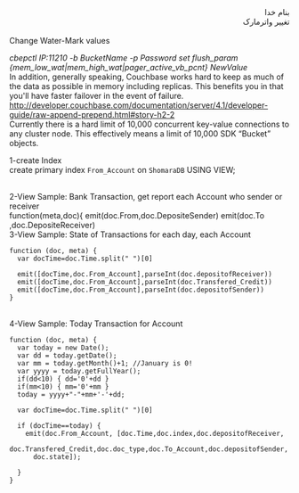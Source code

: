<div dir="rtl">بنام خدا</div>

<div dir="rtl">تغییر واترمارک</div><br/>
Change Water-Mark values<br/>

   *cbepctl* _IP:11210_ *-b* _BucketName_ *-p* _Password_ *set* *flush_param* _{*mem_low_wat*|*mem_high_wat*|*pager_active_vb_pcnt*}_ _NewValue_
<br/>
In addition, generally speaking, Couchbase works hard to keep as much of the data as possible in memory including replicas. This benefits you in that you'll have faster failover in the event of failure. 
<br/>
    http://developer.couchbase.com/documentation/server/4.1/developer-guide/raw-append-prepend.html#story-h2-2
<br/>
Currently there is a hard limit of 10,000 concurrent key-value connections to any cluster node. This effectively means a limit of 10,000 SDK “Bucket” objects.<br/>

1-create Index<br/>
    create primary index `From_Account` on `ShomaraDB` USING VIEW;
    

<br/>
2-View Sample: Bank Transaction, get report each Account who sender or receiver<br/>
    function(meta,doc){
      emit(doc.From,doc.DepositeSender)
      emit(doc.To  ,doc.DepositeReceiver)

<br/>
3-View Sample: State of Transactions for each day, each Account<br/>

    function (doc, meta) {
      var docTime=doc.Time.split(" ")[0]
          
      emit([docTime,doc.From_Account],parseInt(doc.depositofReceiver))
      emit([docTime,doc.From_Account],parseInt(doc.Transfered_Credit))
      emit([docTime,doc.From_Account],parseInt(doc.depositofSender))
    }

<br/>
4-View Sample: Today Transaction for Account<br/>

    function (doc, meta) {
      var today = new Date();
      var dd = today.getDate();
      var mm = today.getMonth()+1; //January is 0!
      var yyyy = today.getFullYear();
      if(dd<10) { dd='0'+dd } 
      if(mm<10) { mm='0'+mm } 
      today = yyyy+"-"+mm+'-'+dd;
        
      var docTime=doc.Time.split(" ")[0]
        
      if (docTime==today) {
        emit(doc.From_Account, [doc.Time,doc.index,doc.depositofReceiver,
          doc.Transfered_Credit,doc.doc_type,doc.To_Account,doc.depositofSender,
          doc.state]);
      
      }
    }

<br/>
<div dir="rtl"></div>
<div dir="rtl"></div>
<div dir="rtl"></div>
